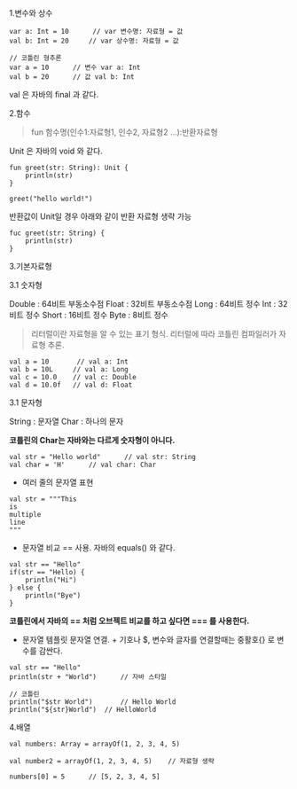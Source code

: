 ﻿1.변수와 상수

<pre><code>var a: Int = 10		// var 변수명: 자료형 = 값
val b: Int = 20		// var 상수명: 자료형 = 값 

// 코틀린 형추론
var a = 10		// 변수 var a: Int
val b = 20  	// 값 val b: Int</code></pre>

val 은 자바의 final 과 같다.

2.함수

>fun 함수명(인수1:자료형1, 인수2, 자료형2 ...):반환자료형

Unit 은 자바의 void 와 같다.

<pre><code>fun greet(str: String): Unit {
	println(str)
}

greet("hello world!")</pre></code>

반환값이 Unit일 경우 아래와 같이 반환 자료형 생략 가능

<pre><code>fuc greet(str: String) {
	println(str)
}</pre></code>

3.기본자료형

3.1 숫자형

Double : 64비트 부동소수점
Float : 32비트 부동소수점
Long : 64비트 정수
Int : 32비트 정수
Short : 16비트 정수
Byte : 8비트 정수

>리터럴이란 자료형을 알 수 있는 표기 형식.
리터럴에 따라 코틀린 컴파일러가 자료형 추론.

<pre><code>val a = 10		// val a: Int
val b = 10L		// val a: Long
val c = 10.0	// val c: Double
val d = 10.0f	// val d: Float
</pre></code>

3.1 문자형

String : 문자열
Char : 하나의 문자

**코틀린의 Char는 자바와는 다르게 숫자형이 아니다.**

<pre><code>val str = "Hello world"		// val str: String
val char = 'H'		// val char: Char
</pre></code>

- 여러 줄의 문자열 표현

<pre><code>val str = """This
is
multiple
line
"""</pre></code>

- 문자열 비교
== 사용. 자바의 equals() 와 같다.

<pre><code>val str == "Hello"
if(str == "Hello) {
	println("Hi")
} else {
	println("Bye")
}</pre></code>

**코틀린에서 자바의 == 처럼 오브젝트 비교를 하고 싶다면 === 를 사용한다.**

- 문자열 템플릿
문자열 연결. + 기호나 $, 변수와 글자를 연결할때는 중활호{} 로 변수를 감싼다.

<pre><code>val str == "Hello"
println(str + "World")		// 자바 스타일

// 코틀린
println("$str World")		// Hello World
println("${str}World")	// HelloWorld
</pre></code>

4.배열
<pre><code>val numbers: Array<Int> = arrayOf(1, 2, 3, 4, 5)

val number2 = arrayOf(1, 2, 3, 4, 5)	// 자료형 생략

numbers[0] = 5		// [5, 2, 3, 4, 5]
</pre></code>

 

